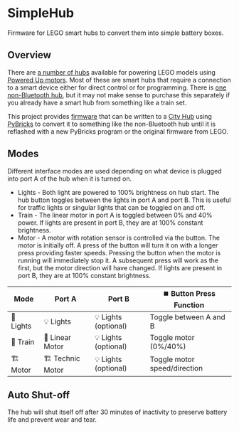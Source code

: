 # SimpleHub

Firmware for LEGO smart hubs to convert them into simple battery boxes.

## Overview

There are [a number of hubs](https://rebrickable.com/parts/?get_drill_downs=&tag=&min_year=2015&max_year=2025&min_part_cost=0&max_part_cost=20&q=Powered%20up%20hub&part_cat=45&exists_in_color=) available for powering LEGO models using [Powered Up motors](https://rebrickable.com/parts/?get_drill_downs=&tag=&min_year=2015&max_year=2025&min_part_cost=0&max_part_cost=20&q=Powered%20up%20motor&part_cat=45&exists_in_color=). Most of these are smart hubs that require a connection to a smart device either for direct control or for programming. There is [one non-Bluetooth hub](https://rebrickable.com/parts/85825/hub-powered-up-2-port-non-bluetooth-screw-opening/), but it may not make sense to purchase this separately if you already have a smart hub from something like a train set.

This project provides [firmware](main.py) that can be written to a [City Hub](https://rebrickable.com/parts/28738/hub-battery-box-powered-up/) using [PyBricks](https://pybricks.com) to convert it to something like the non-Bluetooth hub until it is reflashed with a new PyBricks program or the original firmware from LEGO.

## Modes

Different interface modes are used depending on what device is plugged into port A of the hub when it is turned on.

- Lights - Both light are powered to 100% brightness on hub start. The hub button toggles between the lights in port A and port B. This is useful for traffic lights or singular lights that can be toggled on and off.
- Train - The linear motor in port A is toggled between 0% and 40% power. If lights are present in port B, they are at 100% constant brightness.
- Motor - A motor with rotation sensor is controlled via the button. The motor is initially off. A press of the button will turn it on with a longer press providing faster speeds. Pressing the button when the motor is running will immediately stop it. A subsequent press will work as the first, but the motor direction will have changed. If lights are present in port B, they are at 100% constant brightness.

| Mode          | Port A           | Port B               | ⏹️ Button Press Function
| ------------- | ---------------- | -------------------- | ----------------------------
| 🚦 Lights     | 💡 Lights        | 💡 Lights (optional) | Toggle between A and B
| 🚂 Train      | 🚂 Linear Motor  | 💡 Lights (optional) | Toggle motor (0%/40%)
| 🏗  Motor      | 🏗  Technic Motor | 💡 Lights (optional) | Toggle motor speed/direction

## Auto Shut-off

The hub will shut itself off after 30 minutes of inactivity to preserve battery life and prevent wear and tear.